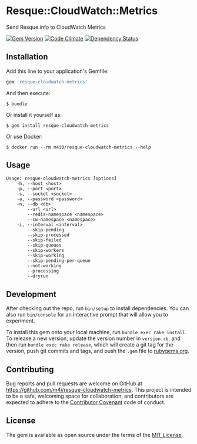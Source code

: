 # Resque::CloudWatch::Metrics

Send Resque.info to CloudWatch Metrics

[![Gem Version](https://badge.fury.io/rb/resque-cloudwatch-metrics.svg)](https://badge.fury.io/rb/resque-cloudwatch-metrics)
[![Code Climate](https://codeclimate.com/github/m4i/resque-cloudwatch-metrics/badges/gpa.svg)](https://codeclimate.com/github/m4i/resque-cloudwatch-metrics)
[![Dependency Status](https://gemnasium.com/badges/github.com/m4i/resque-cloudwatch-metrics.svg)](https://gemnasium.com/github.com/m4i/resque-cloudwatch-metrics)

## Installation

Add this line to your application's Gemfile:

```ruby
gem 'resque-cloudwatch-metrics'
```

And then execute:

    $ bundle

Or install it yourself as:

    $ gem install resque-cloudwatch-metrics

Or use Docker:

    $ docker run --rm m4i0/resque-cloudwatch-metrics --help

## Usage

```
Usage: resque-cloudwatch-metrics [options]
    -h, --host <host>
    -p, --port <port>
    -s, --socket <socket>
    -a, --password <password>
    -n, --db <db>
        --url <url>
        --redis-namespace <namespace>
        --cw-namespace <namespace>
    -i, --interval <interval>
        --skip-pending
        --skip-processed
        --skip-failed
        --skip-queues
        --skip-workers
        --skip-working
        --skip-pending-per-queue
        --not-working
        --processing
        --dryrun
```

## Development

After checking out the repo, run `bin/setup` to install dependencies. You can also run `bin/console` for an interactive prompt that will allow you to experiment.

To install this gem onto your local machine, run `bundle exec rake install`. To release a new version, update the version number in `version.rb`, and then run `bundle exec rake release`, which will create a git tag for the version, push git commits and tags, and push the `.gem` file to [rubygems.org](https://rubygems.org).

## Contributing

Bug reports and pull requests are welcome on GitHub at https://github.com/m4i/resque-cloudwatch-metrics. This project is intended to be a safe, welcoming space for collaboration, and contributors are expected to adhere to the [Contributor Covenant](http://contributor-covenant.org) code of conduct.

## License

The gem is available as open source under the terms of the [MIT License](http://opensource.org/licenses/MIT).
